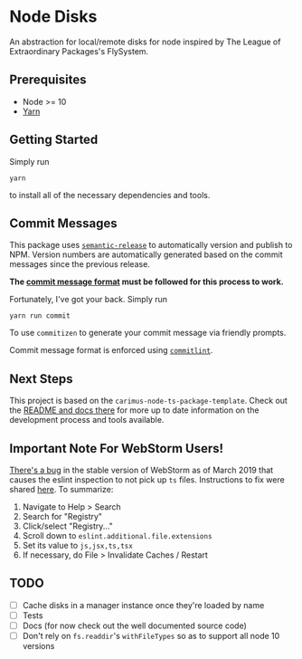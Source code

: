 # Node Disks

An abstraction for local/remote disks for node inspired by The League of Extraordinary Packages's FlySystem.

## Prerequisites

 - Node >= 10
 - [Yarn](https://yarnpkg.com)

## Getting Started

Simply run

```
yarn
```

to install all of the necessary dependencies and tools.

## Commit Messages

This package uses [`semantic-release`](https://github.com/semantic-release/semantic-release) to
automatically version and publish to NPM. Version numbers are automatically generated based on the
commit messages since the previous release.

**The [commit message format](./docs/COMMITS.md) must be followed for this process to work.**

Fortunately, I've got your back. Simply run

```
yarn run commit
```

To use `commitizen` to generate your commit message via friendly prompts.

Commit message format is enforced using [`commitlint`](https://conventional-changelog.github.io/commitlint).

## Next Steps

This project is based on the `carimus-node-ts-package-template`. Check out the
[README and docs there](https://bitbucket.org/Carimus/carimus-node-ts-package-template/src/master/README.md)
for more up to date information on the development process and tools available.

## Important Note For WebStorm Users!

[There's a bug](https://youtrack.jetbrains.com/issue/WEB-36988) in the stable version of WebStorm
as of March 2019 that causes the eslint inspection to not pick up `ts` files. Instructions to fix
were shared [here](https://intellij-support.jetbrains.com/hc/en-us/community/posts/115000225170/comments/360000332879).
To summarize:

1. Navigate to Help > Search
2. Search for "Registry"
3. Click/select "Registry..."
4. Scroll down to `eslint.additional.file.extensions`
5. Set its value to `js,jsx,ts,tsx`
6. If necessary, do File > Invalidate Caches / Restart 

## TODO

- [ ] Cache disks in a manager instance once they're loaded by name
- [ ] Tests
- [ ] Docs (for now check out the well documented source code)
- [ ] Don't rely on `fs.readdir`'s `withFileTypes` so as to support all node 10 versions
